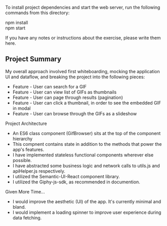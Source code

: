 To install project dependencies and start the web server, run the following commands from this directory:  

npm install  
npm start  

If you have any notes or instructions about the exercise, please write them here.

## Project Summary
My overall approach involved first whiteboarding, mocking the application UI and dataflow, and breaking the project into the following pieces:
* Feature - User can search for a GIF
* Feature - User can view list of GIFs as thumbnails
* Feature - User can page through results (pagination)
* Feature - User can click a thumbnail, in order to see the embedded GIF in modal
* Feature - User can browse through the GIFs as a slideshow

Project Architecture
* An ES6 class component (GifBrowser) sits at the top of the component hierarchy
* This compnent contains state in addition to the methods that power the app's features.
* I have implemented stateless functional components wherever else possible. 
* I have abstracted some business logic and network calls to utils.js and apiHelper.js respectively.
* I utilized the Semantic-UI-React component library.
* I utilized the Giphy-js-sdk, as recommended in documention.

Given More Time...
* I would improve the aesthetic (UI) of the app. It's currently minimal and bland.
* I would implement a loading spinner to improve user experience during data fetching.